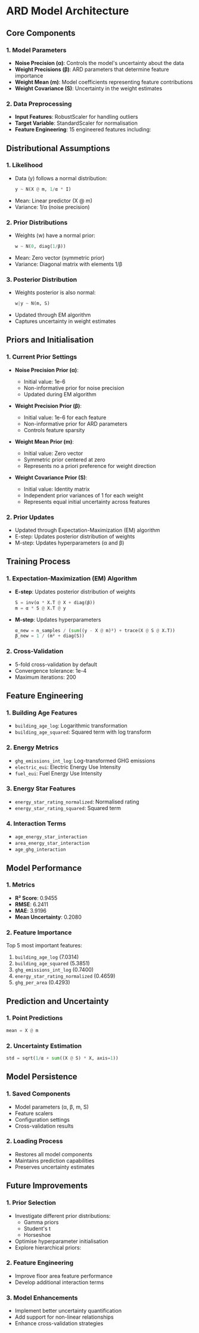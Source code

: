 # ARD Model Architecture

## Core Components

### 1. Model Parameters
- **Noise Precision (α)**: Controls the model's uncertainty about the data
- **Weight Precisions (β)**: ARD parameters that determine feature importance
- **Weight Mean (m)**: Model coefficients representing feature contributions
- **Weight Covariance (S)**: Uncertainty in the weight estimates

### 2. Data Preprocessing
- **Input Features**: RobustScaler for handling outliers
- **Target Variable**: StandardScaler for normalisation
- **Feature Engineering**: 15 engineered features including:

## Distributional Assumptions

### 1. Likelihood
- Data (y) follows a normal distribution:
  ```python
  y ~ N(X @ m, 1/α * I)
  ```
- Mean: Linear predictor (X @ m)
- Variance: 1/α (noise precision)

### 2. Prior Distributions
- Weights (w) have a normal prior:
  ```python
  w ~ N(0, diag(1/β))
  ```
- Mean: Zero vector (symmetric prior)
- Variance: Diagonal matrix with elements 1/β

### 3. Posterior Distribution
- Weights posterior is also normal:
  ```python
  w|y ~ N(m, S)
  ```
- Updated through EM algorithm
- Captures uncertainty in weight estimates

## Priors and Initialisation

### 1. Current Prior Settings
- **Noise Precision Prior (α)**:
  - Initial value: 1e-6
  - Non-informative prior for noise precision
  - Updated during EM algorithm

- **Weight Precision Prior (β)**:
  - Initial value: 1e-6 for each feature
  - Non-informative prior for ARD parameters
  - Controls feature sparsity

- **Weight Mean Prior (m)**:
  - Initial value: Zero vector
  - Symmetric prior centered at zero
  - Represents no a priori preference for weight direction

- **Weight Covariance Prior (S)**:
  - Initial value: Identity matrix
  - Independent prior variances of 1 for each weight
  - Represents equal initial uncertainty across features

### 2. Prior Updates
- Updated through Expectation-Maximization (EM) algorithm
- E-step: Updates posterior distribution of weights
- M-step: Updates hyperparameters (&alpha; and &beta;)

## Training Process

### 1. Expectation-Maximization (EM) Algorithm
- **E-step**: Updates posterior distribution of weights
  ```python
  S = inv(α * X.T @ X + diag(β))
  m = α * S @ X.T @ y
  ```
- **M-step**: Updates hyperparameters
  ```python
  α_new = n_samples / (sum((y - X @ m)²) + trace(X @ S @ X.T))
  β_new = 1 / (m² + diag(S))
  ```

### 2. Cross-Validation
- 5-fold cross-validation by default
- Convergence tolerance: 1e-4
- Maximum iterations: 200

## Feature Engineering

### 1. Building Age Features
- `building_age_log`: Logarithmic transformation
- `building_age_squared`: Squared term with log transform

### 2. Energy Metrics
- `ghg_emissions_int_log`: Log-transformed GHG emissions
- `electric_eui`: Electric Energy Use Intensity
- `fuel_eui`: Fuel Energy Use Intensity

### 3. Energy Star Features
- `energy_star_rating_normalized`: Normalised rating
- `energy_star_rating_squared`: Squared term

### 4. Interaction Terms
- `age_energy_star_interaction`
- `area_energy_star_interaction`
- `age_ghg_interaction`

## Model Performance

### 1. Metrics
- **R² Score**: 0.9455
- **RMSE**: 6.2411
- **MAE**: 3.9196
- **Mean Uncertainty**: 0.2080

### 2. Feature Importance
Top 5 most important features:
1. `building_age_log` (7.0314)
2. `building_age_squared` (5.3851)
3. `ghg_emissions_int_log` (0.7400)
4. `energy_star_rating_normalized` (0.4659)
5. `ghg_per_area` (0.4293)

## Prediction and Uncertainty

### 1. Point Predictions
```python
mean = X @ m
```

### 2. Uncertainty Estimation
```python
std = sqrt(1/α + sum((X @ S) * X, axis=1))
```

## Model Persistence

### 1. Saved Components
- Model parameters (α, β, m, S)
- Feature scalers
- Configuration settings
- Cross-validation results

### 2. Loading Process
- Restores all model components
- Maintains prediction capabilities
- Preserves uncertainty estimates

## Future Improvements

### 1. Prior Selection
- Investigate different prior distributions:
  - Gamma priors 
  - Student's t 
  - Horseshoe
- Optimise hyperparameter initialisation
- Explore hierarchical priors:

### 2. Feature Engineering
- Improve floor area feature performance
- Develop additional interaction terms

### 3. Model Enhancements
- Implement better uncertainty quantification
- Add support for non-linear relationships
- Enhance cross-validation strategies 